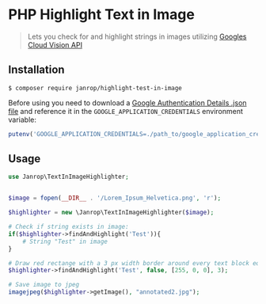 # PHP Highlight Text in Image

> Lets you check for and highlight strings in images utilizing [Googles Cloud Vision API](https://packagist.org/packages/google/cloud-vision)


## Installation

```
$ composer require janrop/highlight-test-in-image
```

Before using you need to download a [Google Authentication Details .json file](https://developers.google.com/identity/protocols/application-default-credentials#howtheywork) and reference it in the `GOOGLE_APPLICATION_CREDENTIALS` environment variable:

```php
putenv('GOOGLE_APPLICATION_CREDENTIALS=./path_to/google_application_credentials.json');
```

## Usage

```php
use Janrop\TextInImageHighlighter;
```

```php

$image = fopen(__DIR__ . '/Lorem_Ipsum_Helvetica.png', 'r');

$highlighter = new \Janrop\TextInImageHighlighter($image);

# Check if string exists in image:
if($highlighter->findAndHighlight('Test')){
    # String "Test" in image
}

# Draw red rectange with a 3 px width border around every text block equaling to or containing the test string
$highlighter->findAndHighlight('Test', false, [255, 0, 0], 3);

# Save image to jpeg
imagejpeg($highlighter->getImage(), "annotated2.jpg");
```